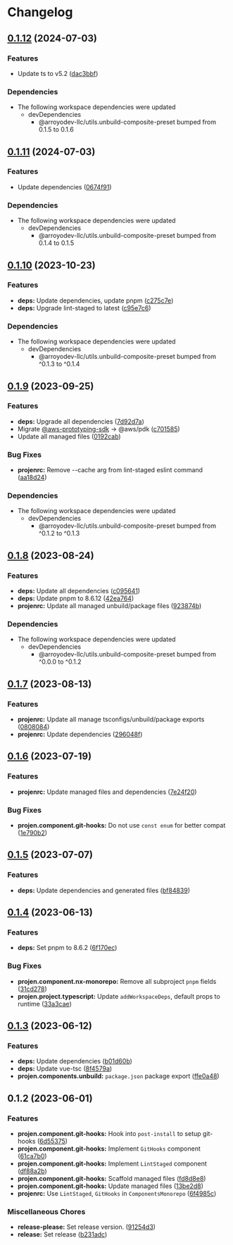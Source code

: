 # Changelog

## [0.1.12](https://github.com/ArroyoDev-LLC/components/compare/@arroyodev-llc/projen.component.git-hooks-v0.1.11...@arroyodev-llc/projen.component.git-hooks-v0.1.12) (2024-07-03)


### Features

* Update ts to v5.2 ([dac3bbf](https://github.com/ArroyoDev-LLC/components/commit/dac3bbf05a61dcbf61adad1a3bf590541a42799b))


### Dependencies

* The following workspace dependencies were updated
  * devDependencies
    * @arroyodev-llc/utils.unbuild-composite-preset bumped from 0.1.5 to 0.1.6

## [0.1.11](https://github.com/ArroyoDev-LLC/components/compare/@arroyodev-llc/projen.component.git-hooks-v0.1.10...@arroyodev-llc/projen.component.git-hooks-v0.1.11) (2024-07-03)


### Features

* Update dependencies ([0674f91](https://github.com/ArroyoDev-LLC/components/commit/0674f912cbe03641e93031221bae7d6aeacd6c1c))


### Dependencies

* The following workspace dependencies were updated
  * devDependencies
    * @arroyodev-llc/utils.unbuild-composite-preset bumped from 0.1.4 to 0.1.5

## [0.1.10](https://github.com/ArroyoDev-LLC/components/compare/@arroyodev-llc/projen.component.git-hooks-v0.1.9...@arroyodev-llc/projen.component.git-hooks-v0.1.10) (2023-10-23)


### Features

* **deps:** Update dependencies, update pnpm ([c275c7e](https://github.com/ArroyoDev-LLC/components/commit/c275c7ef2ac040380ba49aa9393ac2a8f6e3210c))
* **deps:** Upgrade lint-staged to latest ([c95e7c6](https://github.com/ArroyoDev-LLC/components/commit/c95e7c606c8e6b1eebd9fa00a3bcbaa8485cc21b))


### Dependencies

* The following workspace dependencies were updated
  * devDependencies
    * @arroyodev-llc/utils.unbuild-composite-preset bumped from ^0.1.3 to ^0.1.4

## [0.1.9](https://github.com/ArroyoDev-LLC/components/compare/@arroyodev-llc/projen.component.git-hooks-v0.1.8...@arroyodev-llc/projen.component.git-hooks-v0.1.9) (2023-09-25)


### Features

* **deps:** Upgrade all dependencies ([7d92d7a](https://github.com/ArroyoDev-LLC/components/commit/7d92d7a3219d0c1df79e7c311391deb7f7ed98be))
* Migrate [@aws-prototyping-sdk](https://github.com/aws-prototyping-sdk) -&gt; @aws/pdk ([c701585](https://github.com/ArroyoDev-LLC/components/commit/c701585692de6b4ba01b018805ecedadbab67ca7))
* Update all managed files ([0192cab](https://github.com/ArroyoDev-LLC/components/commit/0192cab235b2bfe7e68a218b2373b919b819085a))


### Bug Fixes

* **projenrc:** Remove --cache arg from lint-staged eslint command ([aa18d24](https://github.com/ArroyoDev-LLC/components/commit/aa18d24368ab0c1283bc9dab7dfbaa54a1c69447))


### Dependencies

* The following workspace dependencies were updated
  * devDependencies
    * @arroyodev-llc/utils.unbuild-composite-preset bumped from ^0.1.2 to ^0.1.3

## [0.1.8](https://github.com/ArroyoDev-LLC/components/compare/@arroyodev-llc/projen.component.git-hooks-v0.1.7...@arroyodev-llc/projen.component.git-hooks-v0.1.8) (2023-08-24)


### Features

* **deps:** Update all dependencies ([c095641](https://github.com/ArroyoDev-LLC/components/commit/c095641714560189f59a19f89d1ab06e1815ad6e))
* **deps:** Update pnpm to 8.6.12 ([42ea764](https://github.com/ArroyoDev-LLC/components/commit/42ea7642497786063ff160cf5ce591e56155b4ca))
* **projenrc:** Update all managed unbuild/package files ([923874b](https://github.com/ArroyoDev-LLC/components/commit/923874b536dfa15ae21b81812d70b383551b87c2))


### Dependencies

* The following workspace dependencies were updated
  * devDependencies
    * @arroyodev-llc/utils.unbuild-composite-preset bumped from ^0.0.0 to ^0.1.2

## [0.1.7](https://github.com/ArroyoDev-LLC/components/compare/@arroyodev-llc/projen.component.git-hooks-v0.1.6...@arroyodev-llc/projen.component.git-hooks-v0.1.7) (2023-08-13)


### Features

* **projenrc:** Update all manage tsconfigs/unbuild/package exports ([0808084](https://github.com/ArroyoDev-LLC/components/commit/0808084c6cebd9d7ead2b01fd021efaf470088bc))
* **projenrc:** Update dependencies ([296048f](https://github.com/ArroyoDev-LLC/components/commit/296048f5d578df7c81e1927ed2c7c84898c2153b))

## [0.1.6](https://github.com/ArroyoDev-LLC/components/compare/@arroyodev-llc/projen.component.git-hooks-v0.1.5...@arroyodev-llc/projen.component.git-hooks-v0.1.6) (2023-07-19)


### Features

* **projenrc:** Update managed files and dependencies ([7e24f20](https://github.com/ArroyoDev-LLC/components/commit/7e24f20b0551bdd8972a3a6aac3622e88e3eb19e))


### Bug Fixes

* **projen.component.git-hooks:** Do not use `const enum` for better compat ([1e790b2](https://github.com/ArroyoDev-LLC/components/commit/1e790b2e95e6e95830f6947f5c1e9ed633ed1f6d))

## [0.1.5](https://github.com/ArroyoDev-LLC/components/compare/@arroyodev-llc/projen.component.git-hooks-v0.1.4...@arroyodev-llc/projen.component.git-hooks-v0.1.5) (2023-07-07)


### Features

* **deps:** Update dependencies and generated files ([bf84839](https://github.com/ArroyoDev-LLC/components/commit/bf84839a3b8ee79342001ccd16936cf13b307bdc))

## [0.1.4](https://github.com/ArroyoDev-LLC/components/compare/@arroyodev-llc/projen.component.git-hooks-v0.1.3...@arroyodev-llc/projen.component.git-hooks-v0.1.4) (2023-06-13)


### Features

* **deps:** Set pnpm to 8.6.2 ([6f170ec](https://github.com/ArroyoDev-LLC/components/commit/6f170ec6974d005723bd593bf86fb269b9b34fb8))


### Bug Fixes

* **projen.component.nx-monorepo:** Remove all subproject `pnpm` fields ([31cd278](https://github.com/ArroyoDev-LLC/components/commit/31cd278b8e3969f7a80a1ab29dd43683a56f0425))
* **projen.project.typescript:** Update `addWorkspaceDeps`, default props to runtime ([33a3cae](https://github.com/ArroyoDev-LLC/components/commit/33a3caea11ba09eb9b70eb7c684edeed12783581))

## [0.1.3](https://github.com/ArroyoDev-LLC/components/compare/@arroyodev-llc/projen.component.git-hooks-v0.1.2...@arroyodev-llc/projen.component.git-hooks-v0.1.3) (2023-06-12)


### Features

* **deps:** Update dependencies ([b01d60b](https://github.com/ArroyoDev-LLC/components/commit/b01d60bbc0bbe8e70b3fa28e3064d5bddf885dc3))
* **deps:** Update vue-tsc ([8f4579a](https://github.com/ArroyoDev-LLC/components/commit/8f4579a17c29e9479a2e4702a4020ac032802a31))
* **projen.components.unbuild:** `package.json` package export ([ffe0a48](https://github.com/ArroyoDev-LLC/components/commit/ffe0a483f32585d1cb552c7c5d26f1a121e5c30d))

## 0.1.2 (2023-06-01)


### Features

* **projen.component.git-hooks:** Hook into `post-install` to setup git-hooks ([6d55375](https://github.com/ArroyoDev-LLC/components/commit/6d55375d8e0d206106822a5ae4348c65ad8bdc43))
* **projen.component.git-hooks:** Implement `GitHooks` component ([61ca7b0](https://github.com/ArroyoDev-LLC/components/commit/61ca7b0ca887e0b161e206ef29d171f098392474))
* **projen.component.git-hooks:** Implement `LintStaged` component ([df88a2b](https://github.com/ArroyoDev-LLC/components/commit/df88a2b861979b9b70ad177c1fc703284573133b))
* **projen.component.git-hooks:** Scaffold managed files ([fd8d8e8](https://github.com/ArroyoDev-LLC/components/commit/fd8d8e89696ebf8bc77c6b57ea39a308beced8fd))
* **projen.component.git-hooks:** Update managed files ([13be2d8](https://github.com/ArroyoDev-LLC/components/commit/13be2d8cf81b98c601d6f5238ee937dab8590014))
* **projenrc:** Use `LintStaged`, `GitHooks` in `ComponentsMonorepo` ([6f4985c](https://github.com/ArroyoDev-LLC/components/commit/6f4985c01b6ed125698182dc7fccf377f93a33a7))


### Miscellaneous Chores

* **release-please:** Set release version. ([91254d3](https://github.com/ArroyoDev-LLC/components/commit/91254d37f198bb0d7366d786fa56a3266dac77d8))
* **release:** Set release ([b231adc](https://github.com/ArroyoDev-LLC/components/commit/b231adc5f371681d5e2b52358be34fa451fd69db))
